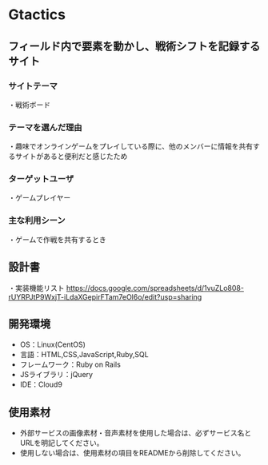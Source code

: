 # Gtactics

## フィールド内で要素を動かし、戦術シフトを記録するサイト
### サイトテーマ
・戦術ボード

### テーマを選んだ理由
・趣味でオンラインゲームをプレイしている際に、他のメンバーに情報を共有するサイトがあると便利だと感じたため

### ターゲットユーザ
・ゲームプレイヤー

### 主な利用シーン
・ゲームで作戦を共有するとき

## 設計書
・実装機能リスト https://docs.google.com/spreadsheets/d/1vuZLo808-rUYRPJtP9WxjT-iLdaXGepirFTam7eOl6o/edit?usp=sharing

## 開発環境
- OS：Linux(CentOS)
- 言語：HTML,CSS,JavaScript,Ruby,SQL
- フレームワーク：Ruby on Rails
- JSライブラリ：jQuery
- IDE：Cloud9

## 使用素材
- 外部サービスの画像素材・音声素材を使用した場合は、必ずサービス名とURLを明記してください。
- 使用しない場合は、使用素材の項目をREADMEから削除してください。